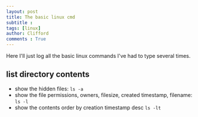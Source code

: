```yaml
---
layout: post
title: The basic linux cmd
subtitle :  
tags: [linux]
author: Clifford
comments : True
---
```



Here I'll just log all the basic linux commands I've had to type several times.

## list directory contents

- show the hidden files: `ls -a`
- show the file permissions, owners, filesize, created timestamp, filename: `ls -l`
- show the contents order by creation timestamp desc `ls -lt`
